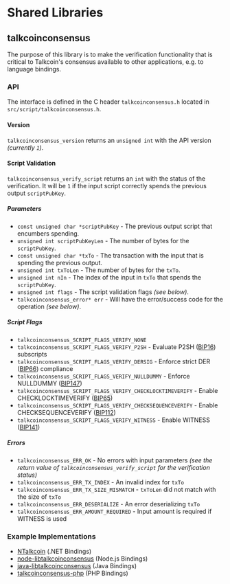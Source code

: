 Shared Libraries
================

## talkcoinconsensus

The purpose of this library is to make the verification functionality that is critical to Talkcoin's consensus available to other applications, e.g. to language bindings.

### API

The interface is defined in the C header `talkcoinconsensus.h` located in `src/script/talkcoinconsensus.h`.

#### Version

`talkcoinconsensus_version` returns an `unsigned int` with the API version *(currently `1`)*.

#### Script Validation

`talkcoinconsensus_verify_script` returns an `int` with the status of the verification. It will be `1` if the input script correctly spends the previous output `scriptPubKey`.

##### Parameters
- `const unsigned char *scriptPubKey` - The previous output script that encumbers spending.
- `unsigned int scriptPubKeyLen` - The number of bytes for the `scriptPubKey`.
- `const unsigned char *txTo` - The transaction with the input that is spending the previous output.
- `unsigned int txToLen` - The number of bytes for the `txTo`.
- `unsigned int nIn` - The index of the input in `txTo` that spends the `scriptPubKey`.
- `unsigned int flags` - The script validation flags *(see below)*.
- `talkcoinconsensus_error* err` - Will have the error/success code for the operation *(see below)*.

##### Script Flags
- `talkcoinconsensus_SCRIPT_FLAGS_VERIFY_NONE`
- `talkcoinconsensus_SCRIPT_FLAGS_VERIFY_P2SH` - Evaluate P2SH ([BIP16](https://github.com/talkcoin/bips/blob/master/bip-0016.mediawiki)) subscripts
- `talkcoinconsensus_SCRIPT_FLAGS_VERIFY_DERSIG` - Enforce strict DER ([BIP66](https://github.com/talkcoin/bips/blob/master/bip-0066.mediawiki)) compliance
- `talkcoinconsensus_SCRIPT_FLAGS_VERIFY_NULLDUMMY` - Enforce NULLDUMMY ([BIP147](https://github.com/talkcoin/bips/blob/master/bip-0147.mediawiki))
- `talkcoinconsensus_SCRIPT_FLAGS_VERIFY_CHECKLOCKTIMEVERIFY` - Enable CHECKLOCKTIMEVERIFY ([BIP65](https://github.com/talkcoin/bips/blob/master/bip-0065.mediawiki))
- `talkcoinconsensus_SCRIPT_FLAGS_VERIFY_CHECKSEQUENCEVERIFY` - Enable CHECKSEQUENCEVERIFY ([BIP112](https://github.com/talkcoin/bips/blob/master/bip-0112.mediawiki))
- `talkcoinconsensus_SCRIPT_FLAGS_VERIFY_WITNESS` - Enable WITNESS ([BIP141](https://github.com/talkcoin/bips/blob/master/bip-0141.mediawiki))

##### Errors
- `talkcoinconsensus_ERR_OK` - No errors with input parameters *(see the return value of `talkcoinconsensus_verify_script` for the verification status)*
- `talkcoinconsensus_ERR_TX_INDEX` - An invalid index for `txTo`
- `talkcoinconsensus_ERR_TX_SIZE_MISMATCH` - `txToLen` did not match with the size of `txTo`
- `talkcoinconsensus_ERR_DESERIALIZE` - An error deserializing `txTo`
- `talkcoinconsensus_ERR_AMOUNT_REQUIRED` - Input amount is required if WITNESS is used

### Example Implementations
- [NTalkcoin](https://github.com/NicolasDorier/NTalkcoin/blob/master/NTalkcoin/Script.cs#L814) (.NET Bindings)
- [node-libtalkcoinconsensus](https://github.com/bitpay/node-libtalkcoinconsensus) (Node.js Bindings)
- [java-libtalkcoinconsensus](https://github.com/dexX7/java-libtalkcoinconsensus) (Java Bindings)
- [talkcoinconsensus-php](https://github.com/Bit-Wasp/talkcoinconsensus-php) (PHP Bindings)
